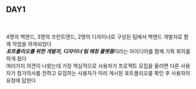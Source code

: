 ## DAY1

<br><br>
4명의 백엔드, 3명의 프런트엔드, 2명의 디자이너로 구성된 팀에서 백엔드 개발자로 함께 작업을 하게되었다
<br>
***포트폴리오를 위한 개발자, 디자이너 팀 매칭 플랫폼***이라는 아이디어를 함께 기획 회의를 하게 됬다
<br>
여러가지 의견이 나왔는데 가장 핵심적으로 사용자가 프로젝트 모집을 올리면 다른 사용자가 참가의사를 전하고 모집하는 사용자가 미리 게시된 포트폴리오를 확인 후 사용자의 요청에 답한다
<br>



